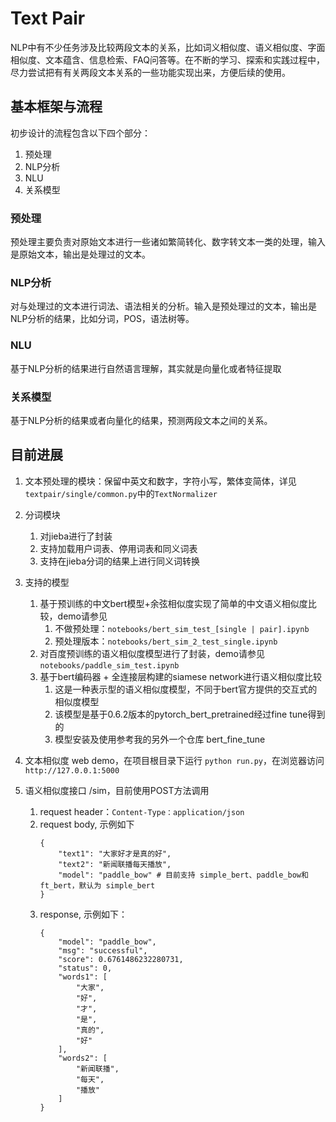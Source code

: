 # Text Pair

NLP中有不少任务涉及比较两段文本的关系，比如词义相似度、语义相似度、字面相似度、文本蕴含、信息检索、FAQ问答等。在不断的学习、探索和实践过程中，尽力尝试把有有关两段文本关系的一些功能实现出来，方便后续的使用。

## 基本框架与流程
初步设计的流程包含以下四个部分：

1. 预处理
2. NLP分析
3. NLU
4. 关系模型

### 预处理

预处理主要负责对原始文本进行一些诸如繁简转化、数字转文本一类的处理，输入是原始文本，输出是处理过的文本。

### NLP分析
对与处理过的文本进行词法、语法相关的分析。输入是预处理过的文本，输出是NLP分析的结果，比如分词，POS，语法树等。

### NLU
基于NLP分析的结果进行自然语言理解，其实就是向量化或者特征提取

### 关系模型
基于NLP分析的结果或者向量化的结果，预测两段文本之间的关系。

## 目前进展
1. 文本预处理的模块：保留中英文和数字，字符小写，繁体变简体，详见 `textpair/single/common.py`中的`TextNormalizer`
2. 分词模块
    1. 对jieba进行了封装
    2. 支持加载用户词表、停用词表和同义词表
    3. 支持在jieba分词的结果上进行同义词转换
3. 支持的模型
    1. 基于预训练的中文bert模型+余弦相似度实现了简单的中文语义相似度比较，demo请参见 
        1. 不做预处理：`notebooks/bert_sim_test_[single | pair].ipynb`
        2. 预处理版本：`notebooks/bert_sim_2_test_single.ipynb`
    2. 对百度预训练的语义相似度模型进行了封装，demo请参见 `notebooks/paddle_sim_test.ipynb`
    3. 基于bert编码器 + 全连接层构建的siamese network进行语义相似度比较
        1. 这是一种表示型的语义相似度模型，不同于bert官方提供的交互式的相似度模型
        2. 该模型是基于0.6.2版本的pytorch_bert_pretrained经过fine tune得到的
        3. 模型安装及使用参考我的另外一个仓库 bert_fine_tune

4. 文本相似度 web demo，在项目根目录下运行 ```python run.py```，在浏览器访问 `http://127.0.0.1:5000`
5. 语义相似度接口 /sim，目前使用POST方法调用
    1. request header：`Content-Type：application/json`
    2. request body, 示例如下
        ```
        {
            "text1": "大家好才是真的好",
            "text2": "新闻联播每天播放",
            "model": "paddle_bow" # 目前支持 simple_bert、paddle_bow和ft_bert，默认为 simple_bert
        }
        ```
    3. response, 示例如下：
        ```
        {
            "model": "paddle_bow",
            "msg": "successful",
            "score": 0.6761486232280731,
            "status": 0,
            "words1": [
                "大家",
                "好",
                "才",
                "是",
                "真的",
                "好"
            ],
            "words2": [
                "新闻联播",
                "每天",
                "播放"
            ]
        }
        ```